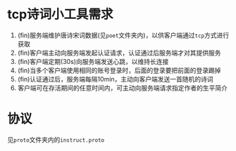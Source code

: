 # tcp诗词小工具需求
1. (fin)服务端维护唐诗宋词数据(见`poet`文件夹内)，以供客户端通过`tcp`方式进行获取
2. (fin)客户端主动向服务端发起认证请求，认证通过后服务端才对其提供服务
3. (fin)客户端定期(30s)向服务端发送心跳，以维持长连接
4. (fin)当多个客户端使用相同的账号登录时，后面的登录要把前面的登录踢掉
5. (fin)认证通过后，服务端每隔10min，主动向客户端发送一首随机的诗词
6. 客户端可在存活期间的任意时间内，可主动向服务端请求指定作者的生平简介

# 协议
见`proto`文件夹内的`instruct.proto`
